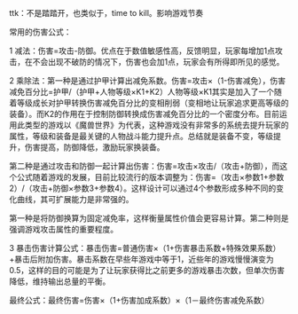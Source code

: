 ttk：不是踏踏开，也类似于，time to kill。影响游戏节奏

常用的伤害公式：

1 减法：伤害=攻击-防御。优点在于数值敏感性高，反馈明显，玩家每增加1点攻击，在不会出现不破防的情况下，伤害也会加1点，玩家会有所得即所见的感觉。

2 乘除法：第一种是通过护甲计算出减免系数。伤害=攻击×（1-伤害减免），伤害减免百分比=护甲/（护甲+人物等级×K1+K2）人物等级×K1其实是加入了一个随着等级成长对护甲转换伤害减免百分比的变相削弱（变相地让玩家追求更高等级的装备）。而K2的作用在于控制防御转换成伤害减免百分比的一个密度分布。目前运用此类型的游戏以《魔兽世界》为代表，这种游戏没有非常多的系统去提升玩家的属性，等级和装备是最关键的人物战斗能力提升点。总结就是装备不变，等级提升，伤害提高，防御降低，激励玩家换装备。


第二种是通过攻击和防御一起计算出伤害：伤害=攻击×攻击/（攻击+防御），而这个公式随着游戏的发展，目前比较流行的版本调整为：伤害=（攻击×参数1+参数2）/（攻击+防御×参数3+参数4）。这样设计可以通过4个参数形成多种不同的变化曲线，其可扩展能力是非常强的。

第一种是将防御换算为固定减免率，这样衡量属性价值会更容易计算。第二种则是强调游戏攻击属性的重要程度。

3 暴击伤害计算公式：暴击伤害=普通伤害×（1+伤害暴击系数+特殊效果系数）+暴击后附加伤害。暴击系数在早些年游戏中等于1，近些年的游戏慢慢演变为0.5，这样的目的可能是为了让玩家获得比之前更多的游戏暴击次数，但单次伤害降低，维持输出总量的平衡。

最终公式：最终伤害=伤害×（1+伤害加成系数）×（1－最终伤害减免系数）
